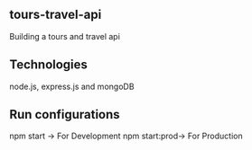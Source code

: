 ## tours-travel-api
  Building a tours and travel api 
## Technologies
  node.js, express.js and mongoDB
## Run configurations
  npm start -> For Development
  npm start:prod-> For Production
